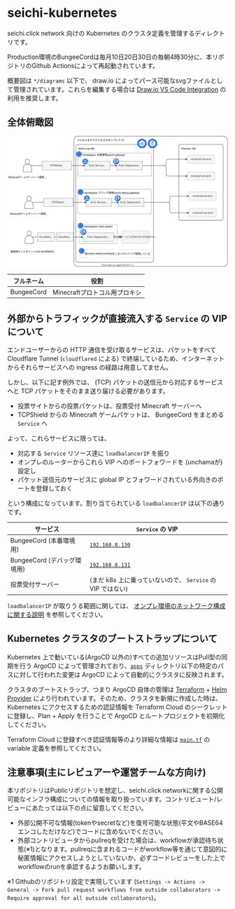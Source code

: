 # seichi-kubernetes

seichi.click network 向けの Kubernetes のクラスタ定義を管理するディレクトリです。

Production環境のBungeeCordは毎月10日20日30日の毎朝4時30分に、本リポジトリのGithub Actionsによって再起動されています。

概要図は `*/diagrams` 以下で、 draw.io によってパース可能なsvgファイルとして管理されています。これらを編集する場合は [Draw.io VS Code Integration](https://github.com/hediet/vscode-drawio) の利用を推奨します。

## 全体俯瞰図

![概要図](./diagrams/seichi-network-infrastructure.drawio.svg)

| フルネーム  | 役割                                                                           | 
| ----------- | ------------------------------------------------------------------------------ | 
|  BungeeCord | Minecraftプロトコル用プロキシ                                                  | 

## 外部からトラフィックが直接流入する `Service` の VIP について

エンドユーザーからの HTTP 通信を受け取るサービスは、パケットをすべて Cloudflare Tunnel (`cloudflared` による) で終端しているため、インターネットからそれらサービスへの ingress の経路は用意してません。

しかし、以下に記す例外では、 (TCP) パケットの送信元から対応するサービスへと
TCP パケットをそのまま送り届ける必要があります。

 - 投票サイトからの投票パケットは、投票受付 Minecraft サーバーへ
 - TCPShield からの Minecraft ゲームパケットは、 BungeeCord をまとめる `Service` へ

よって、これらサービスに限っては、

 - 対応する `Service` リソース達に `loadbalancerIP` を振り
 - オンプレのルーターからこれら VIP へのポートフォワードを (unchamaが) 設定し
 - パケット送信元のサービスに global IP とフォワードされている外向きのポートを登録しておく
 
という構成になっています。割り当てられている `loadbalancerIP` は以下の通りです。

| サービス                     | `Service` の VIP                                            | 
| ---------------------------- | ----------------------------------------------------------- | 
|  BungeeCord (本番環境用)     | [`192.168.8.130`](https://github.com/GiganticMinecraft/seichi_infra/blob/83e996ec845ea2cd73d9cea391cd02a03435dbd8/seichi-onp-k8s/manifests/seichi-kubernetes/apps/seichi-gateway/bungeecord/service-bungeecord-loadbalancer.yaml#L8) | 
|  BungeeCord (デバッグ環境用) | [`192.168.8.131`](https://github.com/GiganticMinecraft/seichi_infra/blob/83e996ec845ea2cd73d9cea391cd02a03435dbd8/seichi-onp-k8s/manifests/seichi-kubernetes/apps/seichi-debug-gateway/bungeecord/service-bungeecord-loadbalancer.yaml#L8) | 
|  投票受付サーバー            | (まだ k8s 上に乗っていないので、 `Service` の VIP ではない) |

`loadbalancerIP` が取りうる範囲に関しては、 [オンプレ環境のネットワーク構成に関する説明](https://github.com/GiganticMinecraft/seichi_infra/tree/83e996ec845ea2cd73d9cea391cd02a03435dbd8/seichi-onp-k8s/cluster-boot-up#%E3%83%8D%E3%83%83%E3%83%88%E3%83%AF%E3%83%BC%E3%82%AF) を参照してください。

## Kubernetes クラスタのブートストラップについて

Kubernetes 上で動いている(ArgoCD 以外の)すべての追加リソースはPull型の同期を行う ArgoCD によって管理されており、[`apps`](./apps/) ディレクトリ以下の特定のパスに対して行われた変更は ArgoCD によって自動的にクラスタに反映されます。

クラスタのブートストラップ、つまり ArgoCD 自体の管理は [Terraform](../../../terraform/) + [Helm Provider](https://registry.terraform.io/providers/hashicorp/helm/latest/docs) により行われています。そのため、クラスタを新規に作成した時は、Kubernetes にアクセスするための認証情報を Terraform Cloud のシークレットに登録し、Plan + Apply を行うことで ArgoCD とルートプロジェクトを初期化してください。

Terraform Cloud に登録すべき認証情報等のより詳細な情報は [`main.tf`](../../../terraform/main.tf) の variable 定義を参照してください。

## 注意事項(主にレビュアーや運営チームな方向け)
本リポジトリはPublicリポジトリを想定し、seichi.click networkに関する公開可能なインフラ構成についての情報を取り扱っています。コントリビュート/レビューにあたっては以下の点に留意してください。

  - 外部公開不可な情報(tokenやsecretなど)を復号可能な状態(平文やBASE64エンコしただけなど)でコードに含めないでください。
  - 外部コントリビュータからpullreqを受けた場合は、workflowが承認待ち状態(※1)となります。pullreqに含まれるコードがworkflow等を通じて意図的に秘匿情報にアクセスしようとしていないか、必ずコードレビューをした上でworkflowのrunを承認するようお願いします。

※1 Githubのリポジトリ設定で実現しています (`Settings -> Actions -> General -> Fork pull request workflows from outside collaborators -> Require approval for all outside collaborators`)。
